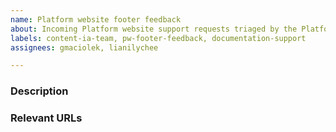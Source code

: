 ```yaml
---
name: Platform website footer feedback
about: Incoming Platform website support requests triaged by the Platform Content & IA team. 
labels: content-ia-team, pw-footer-feedback, documentation-support
assignees: gmaciolek, lianilychee

---
```


### Description




### Relevant URLs 
